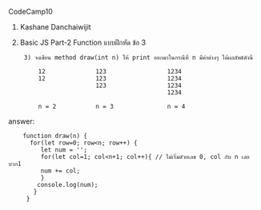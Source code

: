 CodeCamp10  
1. Kashane Danchaiwijit  
2. Basic JS Part-2 Function แบบฝึกหัด  ข้อ 3

        3) จงเขียน method draw(int n) ให้ print ออกมาในกรณีที่ n มีค่าต่างๆ ได้ผลลัพธ์ดังนี้

            12              123                 1234
            12              123                 1234
                            123                 1234
                                                1234
            
            n = 2           n = 3               n = 4

answer:
   
        function draw(n) {
          for(let row=0; row<n; row++) {
             let num = '';
             for(let col=1; col<n+1; col++){ // ไม่เริ่มดัวยเลข 0, col กับ n เลยบวก1
             num += col;
             }
            console.log(num);
           }
         }
